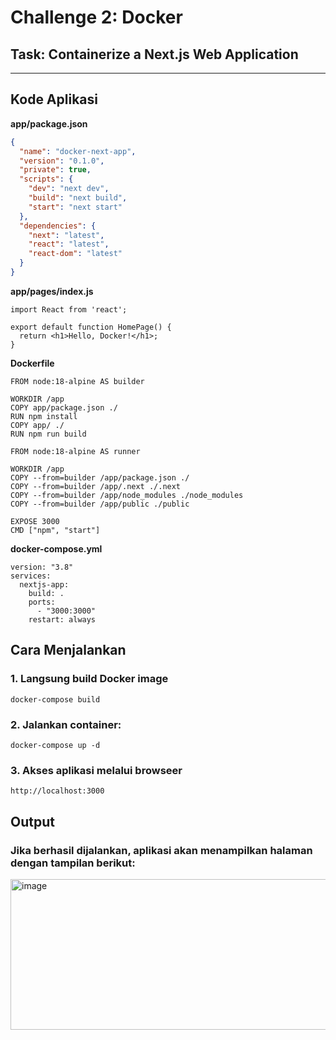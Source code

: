 # Challenge 2: Docker
## Task: Containerize a Next.js Web Application


---

## Kode Aplikasi  

**app/package.json**
```json
{
  "name": "docker-next-app",
  "version": "0.1.0",
  "private": true,
  "scripts": {
    "dev": "next dev",
    "build": "next build",
    "start": "next start"
  },
  "dependencies": {
    "next": "latest",
    "react": "latest",
    "react-dom": "latest"
  }
}
```
**app/pages/index.js**
```
import React from 'react';

export default function HomePage() {
  return <h1>Hello, Docker!</h1>;
}
```

**Dockerfile**
```
FROM node:18-alpine AS builder

WORKDIR /app
COPY app/package.json ./
RUN npm install
COPY app/ ./
RUN npm run build

FROM node:18-alpine AS runner

WORKDIR /app
COPY --from=builder /app/package.json ./
COPY --from=builder /app/.next ./.next
COPY --from=builder /app/node_modules ./node_modules
COPY --from=builder /app/public ./public

EXPOSE 3000
CMD ["npm", "start"]
```

**docker-compose.yml**
```
version: "3.8"
services:
  nextjs-app:
    build: .
    ports:
      - "3000:3000"
    restart: always
```

## Cara Menjalankan
### 1. Langsung build Docker image
```
docker-compose build
```
### 2. Jalankan container:
```
docker-compose up -d
```
### 3. Akses aplikasi melalui browseer
```
http://localhost:3000
```

## Output
### Jika berhasil dijalankan, aplikasi akan menampilkan halaman dengan tampilan berikut:
<img width="572" height="241" alt="image" src="https://github.com/user-attachments/assets/fa5868dc-d320-4f1f-a210-2b89748fe5d5" />






